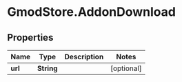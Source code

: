 # GmodStore.AddonDownload

## Properties

Name | Type | Description | Notes
------------ | ------------- | ------------- | -------------
**url** | **String** |  | [optional] 


